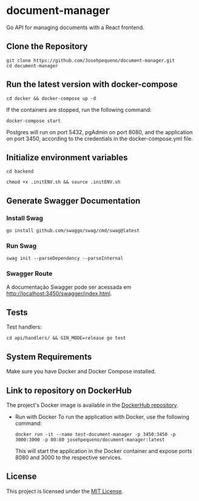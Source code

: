 # document-manager

Go API for managing documents with a React frontend.

## Clone the Repository

```shell
git clone https://github.com/Josehpequeno/document-manager.git
cd document-manager
```

## Run the latest version with docker-compose

```shell
cd docker && docker-compose up -d
```

If the containers are stopped, run the following command:

```shell
docker-compose start
```

Postgres will run on port 5432, pgAdmin on port 8080, and the application on port 3450, according to the credentials in the docker-compose.yml file.

## Initialize environment variables

```shell
cd backend
```

```shell
chmod +x .initENV.sh && source .initENV.sh
```

## Generate Swagger Documentation

### Install Swag

```shell
go install github.com/swaggo/swag/cmd/swag@latest
```

### Run Swag

```shell
swag init --parseDependency --parseInternal
```

### Swagger Route

A documentação Swagger pode ser acessada em [http://localhost:3450/swagger/index.html](http://localhost:3450/swagger/index.html).

## Tests

Test handlers:

```shell
cd api/handlers/ && GIN_MODE=release go test
```

## System Requirements

Make sure you have Docker and Docker Compose installed.

## Link to repository on DockerHub

The project's Docker image is available in the [DockerHub repository](https://hub.docker.com/r/josehpequeno/document-manager).

* Run with Docker
  To run the application with Docker, use the following command:

  ```shell
  docker run -it --name test-document-manager -p 3450:3450 -p 3000:3000 -p 80:80 josehpequeno/document-manager:latest
  ```
  This will start the application in the Docker container and expose ports 8080 and 3000 to the respective services.

## License

This project is licensed under the [MIT License](LICENSE).
